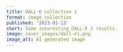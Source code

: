 ```yaml
---
title: DALL·E collection 1
format: image_collection
published: '2023-01-13'
short: Some interesting DALL·E 2 results.
image: cover_images/dall-e1.png
image_alt: AI generated image
---
```


<script lang="ts">
  import ImageGallery from '$lib/components/ImageGallery.svelte';
	import type ImageData from '$lib/types/ImageData';

  import img0 from '$lib/post_images/dall-e1/0.png';
  import img1 from '$lib/post_images/dall-e1/1.png';
  import img2 from '$lib/post_images/dall-e1/2.png';
  import img3 from '$lib/post_images/dall-e1/3.png';
  import img4 from '$lib/post_images/dall-e1/4.png';
  import img5 from '$lib/post_images/dall-e1/5.png';
  import img6 from '$lib/post_images/dall-e1/6.png';
  import img7 from '$lib/post_images/dall-e1/7.png';
  import img8 from '$lib/post_images/dall-e1/8.png';
  import img9 from '$lib/post_images/dall-e1/9.png';

  const altPrefix = `DALL·E 2 generated image of `

  const images: ImageData[] =
    [
      {src: img0, alt: `${altPrefix}two humanoid robots creating human life.`},
      {src: img1, alt: `${altPrefix}two monkeys with glasses building neural networks.`},
      {src: img2, alt: `${altPrefix}two monkeys manipulating a large physical network by hand.`},
      {src: img3, alt: `${altPrefix}a drawing of two monkeys manipulating a large physical network by hand.`},
      {src: img4, alt: `${altPrefix}a mycelium ghost.`},
      {src: img5, alt: `${altPrefix}a mycelium ghost.`},
      {src: img6, alt: `${altPrefix}an ancient tribesman walking through a jungle portal.`},
      {src: img7, alt: `${altPrefix}a painting of an evil horned monster.`},
      {src: img8, alt: `${altPrefix}a painting of bipedal, white rat like creatures in a dark room.`},
      {src: img9, alt: `${altPrefix}a powerful witch performing a ritual`},
    ];
</script>

<ImageGallery images="{images}" />
